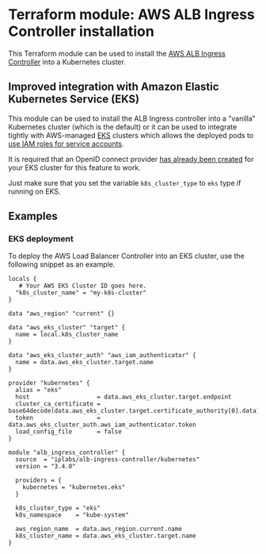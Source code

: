# Terraform module: AWS ALB Ingress Controller installation

This Terraform module can be used to install the [AWS ALB Ingress Controller](https://github.com/kubernetes-sigs/aws-alb-ingress-controller)
into a Kubernetes cluster.

## Improved integration with Amazon Elastic Kubernetes Service (EKS)

This module can be used to install the ALB Ingress controller into a "vanilla" Kubernetes cluster (which is the default)
or it can be used to integrate tightly with AWS-managed [EKS](https://aws.amazon.com/eks/) clusters which allows the deployed pods to
[use IAM roles for service accounts](https://docs.aws.amazon.com/eks/latest/userguide/enable-iam-roles-for-service-accounts.html).

It is required that an OpenID connect provider [has already been created](https://www.terraform.io/docs/providers/aws/r/eks_cluster.html#example-iam-role-for-eks-cluster) for your EKS cluster for this feature to work.

Just make sure that you set the variable `k8s_cluster_type` to `eks` type if running on EKS.

## Examples

### EKS deployment

To deploy the AWS Load Balancer Controller into an EKS cluster, use the following
snippet as an example.

```hcl
locals {
   # Your AWS EKS Cluster ID goes here.
  "k8s_cluster_name" = "my-k8s-cluster"
}

data "aws_region" "current" {}

data "aws_eks_cluster" "target" {
  name = local.k8s_cluster_name
}

data "aws_eks_cluster_auth" "aws_iam_authenticator" {
  name = data.aws_eks_cluster.target.name
}

provider "kubernetes" {
  alias = "eks"
  host                   = data.aws_eks_cluster.target.endpoint
  cluster_ca_certificate = base64decode(data.aws_eks_cluster.target.certificate_authority[0].data)
  token                  = data.aws_eks_cluster_auth.aws_iam_authenticator.token
  load_config_file       = false
}

module "alb_ingress_controller" {
  source  = "iplabs/alb-ingress-controller/kubernetes"
  version = "3.4.0"

  providers = {
    kubernetes = "kubernetes.eks"
  }

  k8s_cluster_type = "eks"
  k8s_namespace    = "kube-system"

  aws_region_name  = data.aws_region.current.name
  k8s_cluster_name = data.aws_eks_cluster.target.name
}
```
